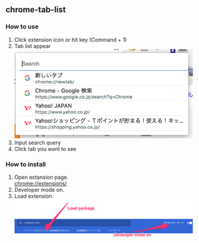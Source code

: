 ## chrome-tab-list

### How to use
1. Click extension icon or hit key (Command + 1)
2. Tab list appear
    ![title](images/tablist.png)
3. Input search query
4. Click tab you want to see

### How to install
1. Open extansion page.  
    [chrome://extensions/](chrome://extensions/)
2. Developer mode on.
3. Load extension.
    ![title](images/screenshot1.png)
